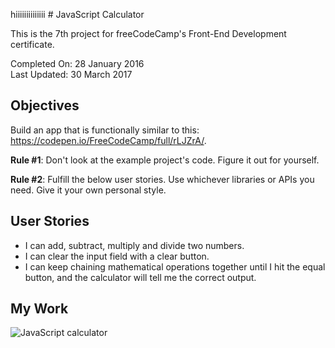 hiiiiiiiiiiiiii # JavaScript Calculator

This is the 7th project for freeCodeCamp's Front-End Development certificate.

Completed On: 28 January 2016  
Last Updated: 30 March 2017

## Objectives

Build an app that is functionally similar to this: https://codepen.io/FreeCodeCamp/full/rLJZrA/.

**Rule #1**: Don't look at the example project's code. Figure it out for yourself.

**Rule #2**: Fulfill the below user stories. Use whichever libraries or APIs you need. Give it your own personal style.

## User Stories

- I can add, subtract, multiply and divide two numbers.
- I can clear the input field with a clear button.
- I can keep chaining mathematical operations together until I hit the equal button, and the calculator will tell me the correct output.

## My Work

![JavaScript calculator](https://cdn.rawgit.com/ayoisaiah/javascript-calculator/012d4c5f/screenshot.png)
